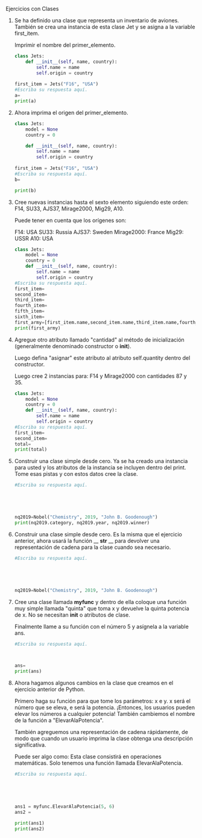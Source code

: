 Ejercicios con Clases

1. Se ha definido una clase que representa un inventario de aviones. También se crea una instancia de esta clase Jet y se asigna a la variable first_item.

   Imprimir el nombre del primer_elemento.

   ```python
   class Jets:
       def __init__(self, name, country):
           self.name = name
           self.origin = country
           
   first_item = Jets("F16", "USA")
   #Escriba su respuesta aquí.
   a=
   print(a)
   ```

2. Ahora imprima el origen del primer_elemento.
   ```python
   class Jets:
       model = None
       country = 0
   
       def __init__(self, name, country):
           self.name = name
           self.origin = country
           
   first_item = Jets("F16", "USA")
   #Escriba su respuesta aquí.
   b=
   
   print(b)
   ```

3. Cree nuevas instancias hasta el sexto elemento siguiendo este orden: F14, SU33, AJS37, Mirage2000, Mig29, A10. 

   Puede tener en cuenta que los orígenes son:

   F14: USA
   SU33: Russia
   AJS37: Sweden
   Mirage2000: France
   Mig29: USSR
   A10: USA

   ```python
   class Jets:
       model = None
       country = 0
       def __init__(self, name, country):
           self.name = name
           self.origin = country
   #Escriba su respuesta aquí.        
   first_item=
   second_item=
   third_item= 
   fourth_item=
   fifth_item=
   sixth_item=
   first_army=[first_item.name,second_item.name,third_item.name,fourth_item.name,fifth_item.name,sixth_item.name]
   print(first_army)
   ```

4. Agregue otro atributo llamado "cantidad" al método de inicialización (generalmente denominado constructor o __init__). 

   Luego defina "asignar" este atributo al atributo self.quantity dentro del constructor.

   Luego cree 2 instancias para: F14 y Mirage2000 con cantidades 87 y 35.

   ```python
   class Jets:
       model = None
       country = 0
       def __init__(self, name, country):
           self.name = name
           self.origin = country
   #Escriba su respuesta aquí.        
   first_item=
   second_item=
   total=
   print(total)
   ```

5. 
   Construir una clase simple desde cero. Ya se ha creado una instancia para usted y los atributos de la instancia se incluyen dentro del print. Tome esas pistas y con estos datos cree la clase.

   ```python
   #Escriba su respuesta aquí.
   
   
   
   
   
   nq2019=Nobel("Chemistry", 2019, "John B. Goodenough")
   print(nq2019.category, nq2019.year, nq2019.winner)
   
   ```

6. Construir una clase simple desde cero. Es la misma que el ejercicio anterior, ahora usará la función __ __str__ __  para devolver una representación de cadena para la clase cuando sea necesario.

   ```python
   #Escriba su respuesta aquí.
   
   
   
   
   
   nq2019=Nobel("Chemistry", 2019, "John B. Goodenough")
   ```

7. 
   Cree una clase llamada **myfunc** y dentro de ella coloque una función muy simple llamada "quinta" que toma x y devuelve la quinta potencia de x. No se necesitan __init__ o atributos de clase.


   Finalmente llame a su función con el número 5 y asígnela a la variable ans.

   ```python
   #Escriba su respuesta aquí.
    
   
   
   ans=
   print(ans)
   ```

8. Ahora hagamos algunos cambios en la clase que creamos en el ejercicio anterior de Python.


   Primero haga su función para que tome los parámetros: x e y. x será el número que se eleva, e será la potencia. ¡Entonces, los usuarios pueden elevar los números a cualquier potencia! También cambiemos el nombre de la función a "ElevarAlaPotencia".


   También agreguemos una representación de cadena rápidamente, de modo que cuando un usuario imprima la clase obtenga una descripción significativa.


   Puede ser algo como: Esta clase consistirá en operaciones matemáticas. Solo tenemos una función llamada ElevarAlaPotencia.

   
   ```python
   #Escriba su respuesta aquí.
   
   
    
   
   
   ans1 = myfunc.ElevarAlaPotencia(5, 6)
   ans2 = 
   
   print(ans1)
   print(ans2)
   ```


